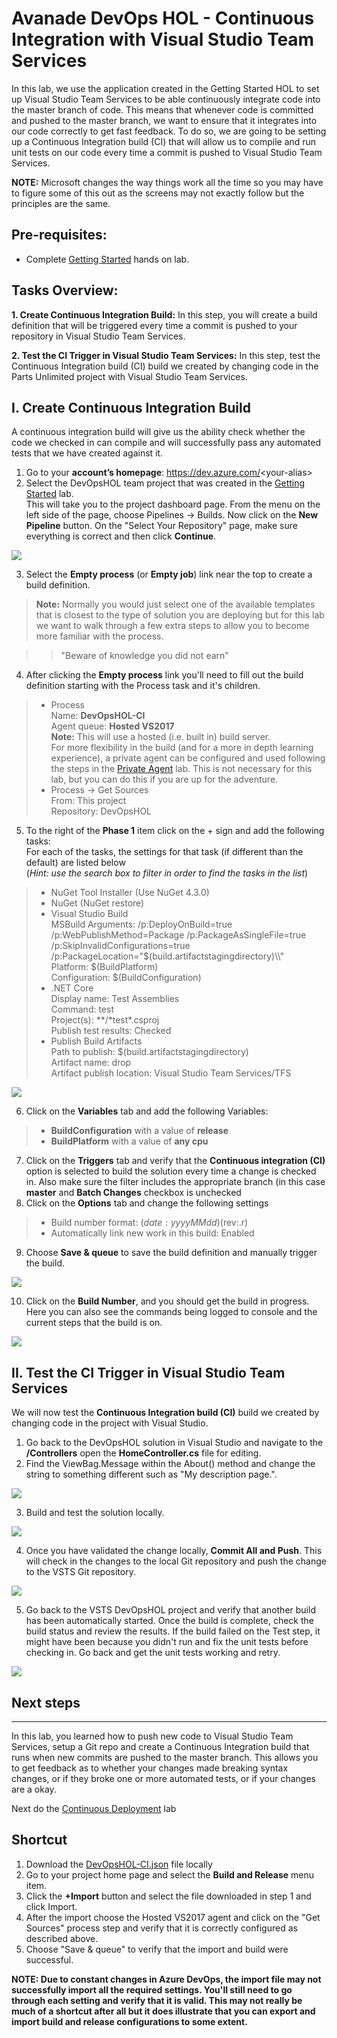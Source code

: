 Avanade DevOps HOL - Continuous Integration with Visual Studio Team Services
====================================================================================
In this lab, we use the application created in the Getting Started HOL to set up
Visual Studio Team Services to be able continuously integrate code into the master
branch of code. This means that whenever code is committed and pushed to the
master branch, we want to ensure that it integrates into our code correctly to
get fast feedback. To do so, we are going to be setting up a Continuous Integration build (CI) that
will allow us to compile and run unit tests on our code every time a commit is
pushed to Visual Studio Team Services.

**NOTE:** Microsoft changes the way things work all the time so you may have to figure some of this out as the screens may not exactly follow but the principles are the same.

## Pre-requisites: ##
- Complete [Getting Started](../getting-started/README.md) hands on lab.

## Tasks Overview: ##

**1. Create Continuous Integration Build:** In this step, you will create a build definition that will be triggered every time a commit is pushed to your repository in Visual Studio Team Services.

**2. Test the CI Trigger in Visual Studio Team Services:** In this step, test the Continuous Integration build (CI) build we created by changing code in the Parts Unlimited project with Visual Studio Team Services.


## I. Create Continuous Integration Build

A continuous integration build will give us the ability check whether the code
we checked in can compile and will successfully pass any automated tests that we
have created against it.

1. Go to your **account’s homepage**:
	https://dev.azure.com/<your-alias\>
2. Select the DevOpsHOL team project that was created in the [Getting Started](../getting-started/README.md) lab.  
This will take you to the project dashboard page.  From the menu on the left side of the page, choose Pipelines -> Builds. Now click on the **New Pipeline** button.  On the "Select Your Repository" page, make sure everything is correct and then click **Continue**. 

![](<media/CI1.png>)

3. Select the **Empty process**  (or **Empty job**) link near the top to create a build definition.  
>**Note:** Normally you would just select one of the available templates that is closest to the type of solution you are 
deploying but for this lab we want to walk through a few extra steps to allow you to become more familiar with the process.

>> "Beware of knowledge you did not earn"

4. After clicking the **Empty process** link you'll need to fill out the build definition starting with the Process task and it's children.
>- Process<br>
	Name: **DevOpsHOL-CI**<br>
	Agent queue: **Hosted VS2017**<br>
> **Note:** This will use a hosted (i.e. built in) build server.  
For more flexibility in the build (and for a more in depth learning experience), a private agent can be configured and used following the steps in the [Private Agent](../private-agent/README.md) lab.  This is not necessary for this lab, but you can do this if you are up for the adventure.
>- Process -> Get Sources<br>
	From: This project<br>
	Repository: DevOpsHOL
5. To the right of the **Phase 1** item click on the + sign and add the following tasks:<br>
    For each of the tasks, the settings for that task (if different than the default) are listed below<br>
 (*Hint: use the search box to filter in order to find the tasks in the list*)
>- NuGet Tool Installer (Use NuGet 4.3.0)
>- NuGet (NuGet restore)
>- Visual Studio Build<br>
	MSBuild Arguments: /p:DeployOnBuild=true /p:WebPublishMethod=Package /p:PackageAsSingleFile=true /p:SkipInvalidConfigurations=true /p:PackageLocation="$(build.artifactstagingdirectory)\\\\"<br>
	Platform: $(BuildPlatform)<br>
	Configuration: $(BuildConfiguration)
>- .NET Core<br>
	Display name: Test Assemblies<br>
	Command: test<br>
	Project(s): **/\*test\*.csproj<br>
	Publish test results: Checked<br>
>- Publish Build Artifacts<br>
	Path to publish: $(build.artifactstagingdirectory)<br>
	Artifact name: drop<br>
	Artifact publish location: Visual Studio Team Services/TFS<br>

![](<media/CI2.png>)

6. Click on the **Variables** tab and add the following Variables:
>- **BuildConfiguration** with a value of **release**
>- **BuildPlatform** with a value of **any cpu**
7. Click on the **Triggers** tab and verify that the **Continuous integration (CI)** option is selected to build the solution every time a change is checked in. Also make sure the filter includes the appropriate branch (in this case **master** and **Batch Changes** checkbox is unchecked
8. Click on the **Options** tab and change the following settings
>- Build number format: $(date:yyyyMMdd)$(rev:.r)
>- Automatically link new work in this build: Enabled
9. Choose **Save & queue** to save the build definition and manually trigger the build.

![](<media/CI3.png>)

10. Click on the **Build Number**, and you should get the build in progress. Here you can also see the commands being logged to console and the current steps that the build is on.

![](<media/CI4.png>)


## II. Test the CI Trigger in Visual Studio Team Services

We will now test the **Continuous Integration build (CI)** build we created by changing code in the project with Visual Studio.

1. Go back to the DevOpsHOL solution in Visual Studio and navigate to the **/Controllers** open the **HomeController.cs** file for editing.
2. Find the ViewBag.Message within the About() method and change the string to something different such as "My description page.".

![](<media/CI5.png>)

3. Build and test the solution locally.

![](<media/CI6.png>)

4. Once you have validated the change locally, **Commit All and Push**. This will check in the changes to the local Git repository and push the change to the VSTS Git repository.

![](<media/CI7.png>)

5. Go back to the VSTS DevOpsHOL project and verify that another build has been automatically started.  Once the build is complete, check the build status and review the results.  If the build failed on the Test step, it might have been because you didn't run and fix the unit tests before checking in.  Go back and get the unit tests working and retry.

![](<media/CI8.png>)

## Next steps ##
----------

In this lab, you learned how to push new code to Visual Studio Team Services, setup a Git repo and create a Continuous
Integration build that runs when new commits are pushed to the master branch.
This allows you to get feedback as to whether your changes made breaking syntax
changes, or if they broke one or more automated tests, or if your changes are a okay.

Next do the [Continuous Deployment](../continuous-deployment/README.md) lab

## Shortcut ##
1. Download the [DevOpsHOL-CI.json](../source/build/DevOpsHOL-CI.json) file locally
2. Go to your project home page and select the **Build and Release** menu item.
3. Click the **+Import** button and select the file downloaded in step 1 and click Import.
4. After the import choose the Hosted VS2017 agent and click on the "Get Sources" process step and verify that it is correctly configured as described above.
5. Choose "Save & queue" to verify that the import and build were successful.

**NOTE: Due to constant changes in Azure DevOps, the import file may not successfully import all the required settings.  You'll still need to go through each setting and verify that it is valid. This may not really be much of a shortcut after all but it does illustrate that you can export and import build and release configurations to some extent.**
